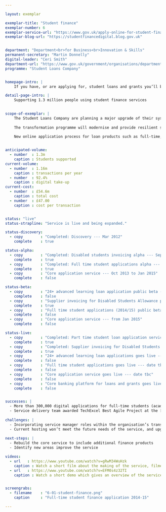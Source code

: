 ```yaml
---

layout: exemplar

exemplar-title: "Student finance"
exemplar-number: 6
exemplar-service-url: "https://www.gov.uk/apply-online-for-student-finance"
exemplar-blog-url: "https://studentfinancedigital.blog.gov.uk"


department: "Department<br>for Business<br>Innovation & Skills"
permanent-secretary: "Martin Donnelly"
digital-leader: "Ceri Smith"
department-url: "https://www.gov.uk/government/organisations/department-for-business-innovation-skills"
programme: "Student Loans Company"


homepage-intro: |
    If you have, or are applying for, student loans and grants you’ll be able to manage them using an improved online service

detail-page-intro: |
    Supporting 1.3 million people using student finance services
    

scope-of-exemplar: |
    The Student Loans Company are planning a major upgrade of their systems to deliver services that are simple, transparent and user-friendly.
    
    The transformation programme will modernise and provide resilient systems in order to deliver the government’s higher education reform programme and better meet the needs of users.
    
    New online application process for loan products such as full-time, part-time and 24+ Advanced Learning Loans have already launched.


anticipated-volume:
  - number  : 1.3m
    caption : Students supported
current-volume:
  - number  : 1.16m
    caption : transactions per year
  - number  : 92.4%
    caption : digital take-up
current-cost:
  - number  : £54.6m
    caption : total cost
  - number  : £47.00
    caption : cost per transaction


status: "live"
status-strapline: "Service is live and being expanded."

status-discovery:
  - copy        : "Completed: Discovery --- Mar 2012"
    complete    : true

status-alpha:
  - copy        : "Completed: Disabled students invoicing alpha --- Sep to Oct 2013"
    complete    : true
  - copy        : "Completed: Full time student applications alpha --- Aug to Dec 2013"
    complete    : true
  - copy        : "Core application service --- Oct 2013 to Jan 2015"
    complete    : false

status-beta:
  - copy        : "24+ advanced learning loan application public beta --- Aug 2013 to Aug 2014"
    complete    : false
  - copy        : "Supplier invoicing for Disabled Students Allowance public beta --- Dec 2013 to Mar 2014"
    complete    : true
  - copy        : "Full time student applications (2014/15) public beta release --- Jan 2014"
    complete    : false
  - copy        : "Core application service --- from Jan 2015"
    complete    : false

status-live:
  - copy        : "Completed: Part time student loan application service goes live --- Oct 2012"
    complete    : true
  - copy        : "Completed: Supplier invoicing for Disabled Students Allowance goes live --- Mar 2014"
    complete    : true
  - copy        : "24+ advanced learning loan applications goes live --- date tbc"
    complete    : false
  - copy        : "Full time student applications goes live --- date tbc"
    complete    : false
  - copy        : "Core application service goes live --- date tbc"
    complete    : false
  - copy        : "Core banking platform for loans and grants goes live --- Jan 2015"
    complete    : false


successes: |
  - More than 300,000 digital applications for full-time students (academic year 2014 / 2015) were made in the first 3 months of the live service
  - Service delivery team awarded TechExcel Best Agile Project at the [European Testing Awards](http://www.softwaretestingawards.com/2013winners.html)
  
challenges: |
  - Incorporating service manager roles within the organisation’s transformation programme
  - Current hosting won’t meet the future needs of the service, and upgrading is taking longer than expected
  
next-steps: |
  - Rebuild the core service to include additional finance products
  - Identify new areas improve the service  

videos:
  - url   : https://www.youtube.com/watch?v=gRwM34WuHzk
    caption : Watch a short film about the making of the service, filmed in June 2013
  - url   : https://www.youtube.com/watch?v=EFM0s4z32TI
    caption : Watch a short demo which gives an overview of the service, filmed January 2014


screengrabs:
  - filename    : "6-01-student-finance.png"
    caption     : "Full-time student finance application 2014-15" 

---
```






